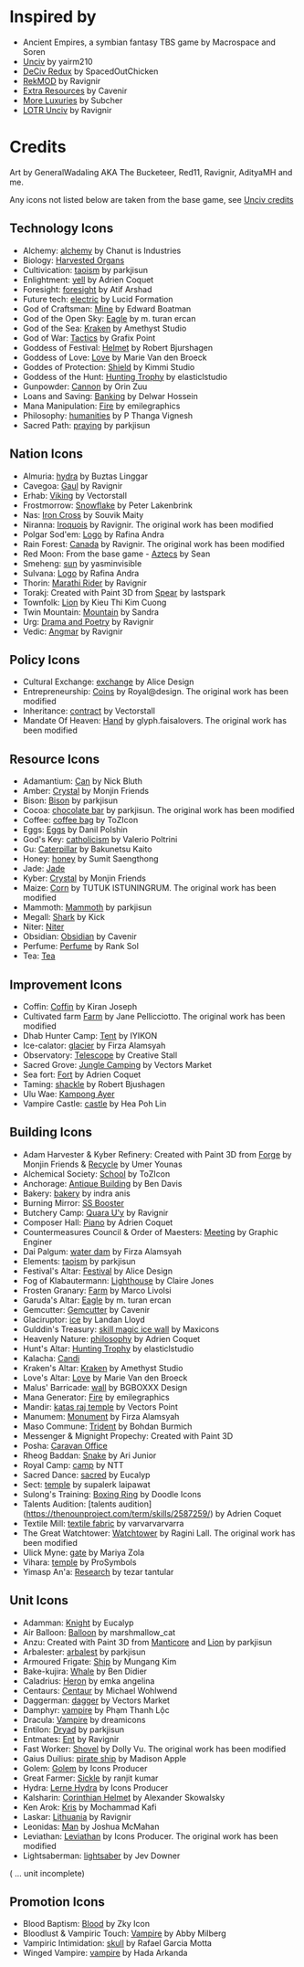 # Inspired by
* Ancient Empires, a symbian fantasy TBS game by Macrospace and Soren
* [Unciv](https://github.com/yairm210/Unciv) by yairm210
* [DeCiv Redux](https://github.com/SpacedOutChicken/DeCiv-Redux) by SpacedOutChicken
* [RekMOD](https://github.com/ravignir/RekMOD) by Ravignir
* [Extra Resources](https://github.com/Cavenir/Extra-Resources) by Cavenir
* [More Luxuries](https://github.com/Subcher/More-Luxuries) by Subcher
* [LOTR Unciv](https://github.com/ravignir/LOTR-Unciv) by Ravignir

# Credits
Art by GeneralWadaling AKA The Bucketeer, Red11, Ravignir, AdityaMH and me.

Any icons not listed below are taken from the base game, see [Unciv credits](https://github.com/yairm210/Unciv/blob/master/docs/Credits.md)
## Technology Icons
* Alchemy: [alchemy](https://thenounproject.com/icon/alchemy-4050167/) by Chanut is Industries
* Biology: [Harvested Organs](https://github.com/SpacedOutChicken/DeCiv-Redux/tree/main/Images/ResourceIcons/Harvested-Organs.png)
* Cultivication: [taoism](https://thenounproject.com/search/?q=Taoism&i=740812) by parkjisun
* Enlightment: [yell](https://thenounproject.com/term/yell/4159889/) by Adrien Coquet
* Foresight: [foresight](https://thenounproject.com/term/foresight/3293552/) by Atif Arshad
* Future tech: [electric](https://thenounproject.com/icon/electric-3505235/) by Lucid Formation
* God of Craftsman: [Mine](https://thenounproject.com/term/mine/543/) by Edward Boatman
* God of the Open Sky: [Eagle](https://thenounproject.com/icon/eagle-1025832/) by m. turan ercan
* God of the Sea: [Kraken](https://thenounproject.com/icon/kraken-4135921/) by Amethyst Studio
* God of War: [Tactics](https://thenounproject.com/search/?q=tactics&i=2290123) by Grafix Point
* Goddess of Festival: [Helmet](https://thenounproject.com/term/helmet/1514355/) by Robert Bjurshagen
* Goddess of Love: [Love](https://thenounproject.com/icon/love-2121233/) by Marie Van den Broeck
* Goddes of Protection: [Shield](https://thenounproject.com/term/shield/874633/) by Kimmi Studio
* Goddess of the Hunt: [Hunting Trophy](https://thenounproject.com/icon/hunting-trophy-4459362/) by elasticlstudio
* Gunpowder: [Cannon](https://thenounproject.com/search/?q=Cannon&i=1618747) by Orin Zuu
* Loans and Saving: [Banking](https://thenounproject.com/term/banking/763867/) by Delwar Hossein
* Mana Manipulation: [Fire](https://thenounproject.com/icon/fire-1635187/) by emilegraphics
* Philosophy: [humanities](https://thenounproject.com/icon/humanities-3451758/) by P Thanga Vignesh
* Sacred Path: [praying](https://thenounproject.com/term/praying/740809/) by parkjisun

## Nation Icons
* Almuria: [hydra](https://thenounproject.com/icon/hydra-2128288/) by Buztas Linggar
* Cavegoa: [Gaul](https://github.com/Ravignir/RekMOD/tree/main/Images/NationIcons/Gaul.png) by Ravignir
* Erhab: [Viking](https://thenounproject.com/icon/viking-4509240/) by Vectorstall
* Frostmorrow: [Snowflake](https://thenounproject.com/icon/snowflake-4563930/) by Peter Lakenbrink
* Nas: [Iron Cross](https://thenounproject.com/search/?q=iron%20cross&i=373241) by Souvik Maity
* Niranna: [Iroquois](https://github.com/ravignir/5Hex-Tileset/blob/master/Images/NationIcons/Iroquois.png) by Ravignir. The original work has been modified
* Polgar Sod'em: [Logo](https://thenounproject.com/icon/logo-2372941/) by Rafina Andra
* Rain Forest: [Canada](https://github.com/Ravignir/RekMOD/tree/main/Images/NationIcons/Canada.png) by Ravignir. The original work has been modified
* Red Moon: From the base game - [Aztecs](https://github.com/yairm210/Unciv/tree/master/android/Images/NationIcons/Aztecs.png) by Sean
* Smeheng: [sun](https://thenounproject.com/icon/sun-1202490/) by yasminvisible
* Sulvana: [Logo](https://thenounproject.com/icon/logo-2278928/) by Rafina Andra
* Thorin: [Marathi Rider](https://github.com/Ravignir/RekMOD/tree/main/Images/UnitIcons/Marathi-Rider.png) by Ravignir
* Torakj: Created with Paint 3D from [Spear](https://thenounproject.com/term/spear/313412/) by lastspark
* Townfolk: [Lion](https://thenounproject.com/icon/lion-3042087/) by Kieu Thi Kim Cuong
* Twin Mountain: [Mountain](https://thenounproject.com/icon/mountain-1157665/) by Sandra
* Urg: [Drama and Poetry](https://github.com/Ravignir/RekMOD/tree/main/Images/TechIcons/Drama-and-Poetry.png) by Ravignir
* Vedic: [Angmar](https://github.com/Ravignir/LOTR-Unciv/tree/main/Images/NationIcons/Angmar.png) by Ravignir

## Policy Icons
* Cultural Exchange: [exchange](https://thenounproject.com/icon/exchange-1995148/) by Alice Design
* Entrepreneurship: [Coins](https://thenounproject.com/icon/coins-2190567/) by Royal@design. The original work has been modified
* Inheritance: [contract](https://thenounproject.com/icon/contract-4595090/) by Vectorstall
* Mandate Of Heaven: [Hand](https://thenounproject.com/icon/hand-1785017/) by glyph.faisalovers. The original work has been modified

## Resource Icons
* Adamantium: [Can](https://thenounproject.com/term/can/708971/) by Nick Bluth
* Amber: [Crystal](https://thenounproject.com/icon/crystal-1440050/) by Monjin Friends
* Bison: [Bison](https://thenounproject.com/icon/bison-931006/) by parkjisun
* Cocoa: [chocolate bar](https://thenounproject.com/icon/chocolate-bar-1596194/) by parkjisun. The original work has been modified
* Coffee: [coffee bag](https://thenounproject.com/icon/coffee-bag-4548696/) by ToZIcon
* Eggs: [Eggs](https://thenounproject.com/icon/eggs-1119369/) by Danil Polshin
* God's Key: [catholicism](https://thenounproject.com/term/catholicism/142762) by Valerio Poltrini
* Gu: [Caterpillar](https://thenounproject.com/icon/caterpillar-1019114/) by Bakunetsu Kaito
* Honey: [honey](https://thenounproject.com/icon/honey-4591385/) by Sumit Saengthong
* Jade: [Jade](https://github.com/Ravignir/RekMOD/tree/main/Images/ResourceIcons/Jade.png)
* Kyber: [Crystal](https://thenounproject.com/icon/crystal-1047386/) by Monjin Friends
* Maize: [Corn](https://thenounproject.com/icon/corn-1248249/) by TUTUK ISTUNINGRUM. The original work has been modified
* Mammoth: [Mammoth](https://thenounproject.com/icon/mammoth-411126/) by parkjisun
* Megall: [Shark](https://thenounproject.com/icon/shark-1481710/) by Kick
* Niter: [Niter](https://github.com/Ravignir/LOTR-Unciv/tree/main/Images/ResourceIcons/Niter.png)
* Obsidian: [Obsidian](logomakr.com/23yhKB) by Cavenir
* Perfume: [Perfume](https://thenounproject.com/icon/perfume-4557970/) by Rank Sol
* Tea: [Tea](https://github.com/Ravignir/RekMOD/tree/main/Images/ResourceIcons/Tea.png)

## Improvement Icons
* Coffin: [Coffin](https://thenounproject.com/icon/vampire-3542096/) by Kiran Joseph
* Cultivated farm [Farm](https://thenounproject.com/icon/farm-18711/) by Jane Pellicciotto. The original work has been modified
* Dhab Hunter Camp: [Tent](https://thenounproject.com/icon/tent-1391557/) by IYIKON
* Ice-calator: [glacier](https://thenounproject.com/icon/glacier-3334696/) by Firza Alamsyah
* Observatory: [Telescope](https://thenounproject.com/icon/telescope-1088210/) by Creative Stall
* Sacred Grove: [Jungle Camping](https://thenounproject.com/icon/jungle-camping-1927802/) by Vectors Market
* Sea fort: [Fort](https://thenounproject.com/term/fort/1697645/) by Adrien Coquet
* Taming: [shackle](https://thenounproject.com/icon/shackle-217216) by Robert Bjushagen
* Ulu Wae: [Kampong Ayer](https://github.com/Ravignir/RekMOD/tree/main/Images/ImprovementIcons/Kampong-Ayer.png)
* Vampire Castle: [castle](https://thenounproject.com/icon/castle-584356/) by Hea Poh Lin

## Building Icons
* Adam Harvester & Kyber Refinery: Created with Paint 3D from [Forge](https://thenounproject.com/term/forge/1044767/) by Monjin Friends & [Recycle](https://thenounproject.com/search/?q=recycling&i=4397434) by Umer Younas
* Alchemical Society: [School](https://thenounproject.com/icon/school-4548561/) by ToZIcon
* Anchorage: [Antique Building](https://thenounproject.com/icon/antique-building-1095426/) by Ben Davis
* Bakery: [bakery](https://thenounproject.com/icon/bakery-1694741/) by indra anis
* Burning Mirror: [SS Booster](https://github.com/SpacedOutChicken/DeCiv-Redux/tree/main/Images/BuildingIcons/SS-Booster.png)
* Butchery Camp: [Quara U'y](https://github.com/Ravignir/RekMOD/tree/main/Images/ImprovementIcons/Quara-U'y.png) by Ravignir
* Composer Hall: [Piano](https://thenounproject.com/icon/piano-1704005/) by Adrien Coquet
* Countermeasures Council & Order of Maesters: [Meeting](https://thenounproject.com/icon/meeting-1809789/) by Graphic Enginer
* Dai Palgum: [water dam](https://thenounproject.com/icon/water-dam-3916913/) by Firza Alamsyah
* Elements: [taoism](https://thenounproject.com/search/?q=Taoism&i=740812) by parkjisun
* Festival's Altar: [Festival](https://thenounproject.com/icon/festival-3406187/) by Alice Design
* Fog of Klabautermann: [Lighthouse](https://thenounproject.com/icon/lighthouse-30752/) by Claire Jones
* Frosten Granary: [Farm](https://thenounproject.com/icon/farm-1361628/) by Marco Livolsi
* Garuda's Altar: [Eagle](https://thenounproject.com/icon/eagle-1025832/) by m. turan ercan
* Gemcutter: [Gemcutter](logomakr.com/4iZIRQ) by Cavenir
* Glaciruptor: [ice](https://thenounproject.com/icon/ice-1412726/) by Landan Lloyd
* Gulddin's Treasury: [skill magic ice wall](https://thenounproject.com/icon/skill-magic-ice-wall-2360171/) by Maxicons
* Heavenly Nature: [philosophy](https://thenounproject.com/icon/philosophy-3965094/) by Adrien Coquet
* Hunt's Altar: [Hunting Trophy](https://thenounproject.com/icon/hunting-trophy-4459362/) by elasticlstudio
* Kalacha: [Candi](https://github.com/Ravignir/RekMOD/tree/main/Images/BuildingIcons/Candi.png)
* Kraken's Altar: [Kraken](https://thenounproject.com/icon/kraken-4135921/) by Amethyst Studio
* Love's Altar: [Love](https://thenounproject.com/icon/love-2121233/) by Marie Van den Broeck
* Malus' Barricade: [wall](https://thenounproject.com/icon/wall-1592461/) by BGBOXXX Design
* Mana Generator: [Fire](https://thenounproject.com/icon/fire-1635187/) by emilegraphics
* Mandir: [katas raj temple](https://thenounproject.com/icon/katas-raj-temple-3017488/) by Vectors Point
* Manumem: [Monument](https://thenounproject.com/icon/monument-4577883/) by Firza Alamsyah
* Maso Commune: [Trident](https://thenounproject.com/icon/trident-118459/) by Bohdan Burmich
* Messenger & Mignight Propechy: Created with Paint 3D
* Posha: [Caravan Office](https://github.com/SpacedOutChicken/DeCiv-Redux/tree/main/Images/BuildingIcons/Caravan-Office.png)
* Rheog Baddan: [Snake](https://thenounproject.com/icon/snake-241512/) by Ari Junior
* Royal Camp: [camp](https://thenounproject.com/icon/camp-2035697/) by NTT
* Sacred Dance: [sacred](https://thenounproject.com/icon/sacred-2457770/) by Eucalyp
* Sect: [temple](https://thenounproject.com/icon/temple-3381012/) by supalerk laipawat
* Sulong's Training: [Boxing Ring](https://thenounproject.com/icon/boxing-ring-4342323/) by Doodle Icons
* Talents Audition: [talents audition] (https://thenounproject.com/term/skills/2587259/) by Adrien Coquet
* Textile Mill: [textile fabric](https://thenounproject.com/icon/textile-fabric-3961065/) by varvarvarvarra
* The Great Watchtower: [Watchtower](https://thenounproject.com/icon/watchtower-16877/) by Ragini Lall. The original work has been modified
* Ulick Myne: [gate](https://thenounproject.com/icon/gate-2080851/) by Mariya Zola
* Vihara: [temple](https://thenounproject.com/icon/temple-2126198/) by ProSymbols
* Yimasp An'a: [Research](https://thenounproject.com/icon/research-2167113/) by tezar tantular

## Unit Icons
* Adamman: [Knight](https://thenounproject.com/icon/knight-3155839/) by Eucalyp
* Air Balloon: [Balloon](https://thenounproject.com/icon/balloon-147462/) by marshmallow_cat
* Anzu: Created with Paint 3D from [Manticore](https://thenounproject.com/icon/manticore-1005186/) and [Lion](https://thenounproject.com/search/?q=lion&i=912735) by parkjisun
* Arbalester: [arbalest](https://thenounproject.com/icon/crossbow-440132/) by parkjisun
* Armoured Frigate: [Ship](https://thenounproject.com/search/?q=ship&i=800131) by Mungang Kim
* Bake-kujira: [Whale](https://thenounproject.com/icon/whale-3029706/) by Ben Didier
* Caladrius: [Heron](https://thenounproject.com/icon/heron-2940950/) by emka angelina
* Centaurs: [Centaur](https://thenounproject.com/search/?q=horse+archer&i=1791296) by Michael Wohlwend
* Daggerman: [dagger](https://thenounproject.com/icon/dagger-3675640/) by Vectors Market
* Damphyr: [vampire](https://thenounproject.com/icon/vampire-3028671/) by Phạm Thanh Lộc
* Dracula: [Vampire](https://thenounproject.com/icon/vampire-4390884/) by dreamicons
* Entilon: [Dryad](https://thenounproject.com/icon/dryad-1005203/) by parkjisun
* Entmates: [Ent](https://github.com/Ravignir/LOTR-Unciv/tree/main/Images/UnitIcons/Ent.png) by Ravignir
* Fast Worker: [Shovel](https://thenounproject.com/icon/shovel-19200/) by Dolly Vu. The original work has been modified
* Gaius Duilius: [pirate ship](https://thenounproject.com/icon/pirate-ship-1122660/) by Madison Apple
* Golem: [Golem](https://thenounproject.com/icon/golem-1387808/) by Icons Producer
* Great Farmer: [Sickle](https://thenounproject.com/icon/sickle-726366/) by ranjit kumar
* Hydra: [Lerne Hydra](https://thenounproject.com/icon/lerne-hydra-1389034/) by Icons Producer
* Kalsharin: [Corinthian Helmet](https://thenounproject.com/icon/corinthian-helmet-200585/) by Alexander Skowalsky
* Ken Arok: [Kris](https://thenounproject.com/icon/kris-1642662/) by Mochammad Kafi
* Laskar: [Lithuania](https://github.com/Ravignir/RekMOD/tree/main/Images/NationIcons/Lithuania.png) by Ravignir
* Leonidas: [Man](https://thenounproject.com/icon/man-13856/) by Joshua McMahan
* Leviathan: [Leviathan](https://thenounproject.com/icon/leviathan-1389036/) by Icons Producer. The original work has been modified
* Lightsaberman: [lightsaber](https://thenounproject.com/icon/lightsaber-641308/) by Jev Downer

( ... unit incomplete)

## Promotion Icons
* Blood Baptism: [Blood](https://thenounproject.com/icon/blood-4532645/) by Zky Icon
* Bloodlust & Vampiric Touch: [Vampire](https://thenounproject.com/icon/vampire-30595/) by Abby Milberg
* Vampiric Intimidation: [skull](https://thenounproject.com/icon/vampire-skull-449592/) by Rafael Garcia Motta
* Winged Vampire: [vampire](https://thenounproject.com/icon/vampire-2035567/) by Hada Arkanda
